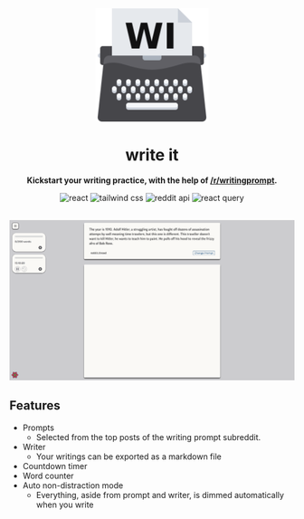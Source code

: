 <div  align="center">

  <heading>
    <a href="https://khamen.github.io/write-now/"><img src="./src/assets/favicon/android-chrome-192x192.png" alt="logo" width="200"></a>
    <h1>write it</h1>
  </heading>

  <p style="font-weight:bold">Kickstart your writing practice, with the help of <a href="https://www.reddit.com/r/WritingPrompts/" target="_blank">/r/writingprompt</a>.</p>

![react](https://img.shields.io/badge/React-46464a?style=flat&logo=react&logoColor=61DAFB)
![tailwind css](https://img.shields.io/badge/Tailwind_CSS-46464a?style=flat&logo=tailwind-css&logoColor=#06B6D4)
![reddit api](https://img.shields.io/badge/Reddit_API-46464a?style=flat&logo=reddit&logoColor=#FF4500)
![react query](https://img.shields.io/badge/React_Query-46464a?style=flat&logo=reactquery&logoColor=FF4154)

  <br/>
  <img src="./src/assets/big-screen-screenshot.png" alt="homepage screenshot">

</div>

## Features

- Prompts
  - Selected from the top posts of the writing prompt subreddit.
- Writer
  - Your writings can be exported as a markdown file
- Countdown timer
- Word counter
- Auto non-distraction mode
  - Everything, aside from prompt and writer, is dimmed automatically when you write
